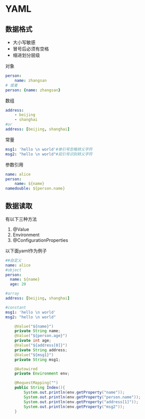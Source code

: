 # YAML

## 数据格式

* 大小写敏感
* 冒号后必须有空格
* 缩进划分层级

对象

```yaml
person:
    name: zhangsan
# 或者
person: {name: zhangsan}
```

数组

```yaml
address:
    - beijing
    - shanghai
#or
address: [beijing, shanghai]
```

常量

```yaml
msg1: 'hello \n world'#单引号忽略转义字符
msg2: "hello \n world"#双引号识别转义字符
```

参数引用

```yaml
name: alice
person:
    name: ${name}
namedouble: ${person.name}
```



## 数据读取

有以下三种方法

1. @Value
2. Environment
3. @ConfigurationProperties

以下面yaml作为例子

```yaml
##自定义
name: alice
#object
person:
  name: ${name}
  age: 20

#array
address: [beijing, shanghai]

#constant
msg1: 'hello \n world'
msg2: "hello \n world"
```

```java
    @Value("${name}")
    private String name;
    @Value("${person.age}")
    private int age;
    @Value("${address[0]}")
    private String address;
    @Value("${msg1}")
    private String msg1;
```

```java
    @Autowired
    private Environment env;

    @RequestMapping("")
    public String Index(){
        System.out.println(env.getProperty("name"));
        System.out.println(env.getProperty("person.name"));
        System.out.println(env.getProperty("address[1]"));
        System.out.println(env.getProperty("msg2"));
    }
```
